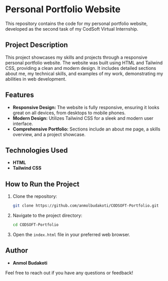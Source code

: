 # Personal Portfolio Website

This repository contains the code for my personal portfolio website, developed as the second task of my CodSoft Virtual Internship.

## Project Description

This project showcases my skills and projects through a responsive personal portfolio website. The website was built using HTML and Tailwind CSS, providing a clean and modern design. It includes detailed sections about me, my technical skills, and examples of my work, demonstrating my abilities in web development.

## Features

- **Responsive Design:** The website is fully responsive, ensuring it looks great on all devices, from desktops to mobile phones.
- **Modern Design:** Utilizes Tailwind CSS for a sleek and modern user interface.
- **Comprehensive Portfolio:** Sections include an about me page, a skills overview, and a project showcase.

## Technologies Used

- **HTML**
- **Tailwind CSS**

## How to Run the Project

1. Clone the repository:
   ```bash
   git clone https://github.com/anmolbudakoti/CODSOFT-Portfolio.git
   ```

2. Navigate to the project directory:
   ```bash
   cd CODSOFT-Portfolio
   ```

3. Open the `index.html` file in your preferred web browser.

## Author

- **Anmol Budakoti**

Feel free to reach out if you have any questions or feedback!
